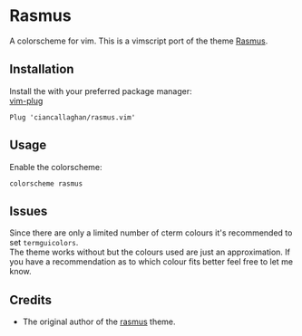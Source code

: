 # Rasmus

A colorscheme for vim. This is a vimscript port of the theme [Rasmus](https://github.com/kvrohit/rasmus.nvim").

## Installation

Install the with your preferred package manager:  
[vim-plug](https://github.com/junegunn/vim-plug)
```
Plug 'ciancallaghan/rasmus.vim'
```

## Usage

Enable the colorscheme:
```
colorscheme rasmus
```

## Issues

Since there are only a limited number of cterm colours it's recommended to set `termguicolors`.  
The theme works without but the colours used are just an approximation. If you have a recommendation as to which colour fits better feel free to let me know.

## Credits

* The original author of the [rasmus](https://github.com/kvrohit/rasmus.nvim") theme.

